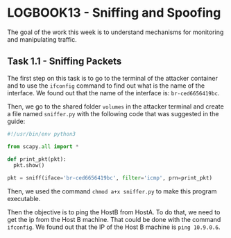 # LOGBOOK13 - Sniffing and Spoofing

The goal of the work this week is to understand mechanisms for monitoring and manipulating traffic.

## Task 1.1 - Sniffing Packets

The first step on this task is to go to the terminal of the attacker container and to use the `ifconfig` command to find out what is the name of the interface. We found out that the name of the interface is: `br-ced6656419bc`.

Then, we go to the shared folder `volumes` in the attacker terminal and create a file named `sniffer.py` with the following code that was suggested in the guide:

```py
#!/usr/bin/env python3

from scapy.all import *

def print_pkt(pkt):
  pkt.show()

pkt = sniff(iface='br-ced6656419bc', filter='icmp', prn=print_pkt)
```

Then, we used the command `chmod a+x sniffer.py` to make this program executable.

Then the objective is to ping the HostB from HostA. To do that, we need to get the ip from the Host B machine. That could be done with the command `ifconfig`. We found out that the IP of the Host B machine is `ping 10.9.0.6`.

